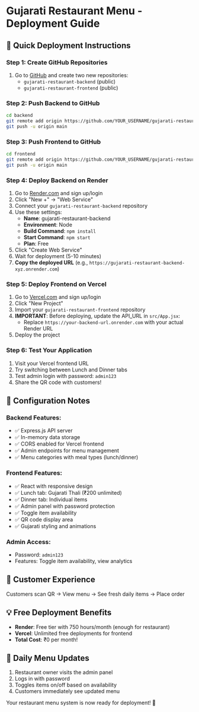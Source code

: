 # Gujarati Restaurant Menu - Deployment Guide

## 🚀 Quick Deployment Instructions

### Step 1: Create GitHub Repositories
1. Go to [GitHub](https://github.com) and create two new repositories:
   - `gujarati-restaurant-backend` (public)
   - `gujarati-restaurant-frontend` (public)

### Step 2: Push Backend to GitHub
```bash
cd backend
git remote add origin https://github.com/YOUR_USERNAME/gujarati-restaurant-backend.git
git push -u origin main
```

### Step 3: Push Frontend to GitHub
```bash
cd frontend
git remote add origin https://github.com/YOUR_USERNAME/gujarati-restaurant-frontend.git
git push -u origin main
```

### Step 4: Deploy Backend on Render
1. Go to [Render.com](https://render.com) and sign up/login
2. Click "New +" → "Web Service"
3. Connect your `gujarati-restaurant-backend` repository
4. Use these settings:
   - **Name**: gujarati-restaurant-backend
   - **Environment**: Node
   - **Build Command**: `npm install`
   - **Start Command**: `npm start`
   - **Plan**: Free
5. Click "Create Web Service"
6. Wait for deployment (5-10 minutes)
7. **Copy the deployed URL** (e.g., `https://gujarati-restaurant-backend-xyz.onrender.com`)

### Step 5: Deploy Frontend on Vercel
1. Go to [Vercel.com](https://vercel.com) and sign up/login
2. Click "New Project"
3. Import your `gujarati-restaurant-frontend` repository
4. **IMPORTANT**: Before deploying, update the API_URL in `src/App.jsx`:
   - Replace `https://your-backend-url.onrender.com` with your actual Render URL
5. Deploy the project

### Step 6: Test Your Application
1. Visit your Vercel frontend URL
2. Try switching between Lunch and Dinner tabs
3. Test admin login with password: `admin123`
4. Share the QR code with customers!

## 🔧 Configuration Notes

### Backend Features:
- ✅ Express.js API server
- ✅ In-memory data storage
- ✅ CORS enabled for Vercel frontend
- ✅ Admin endpoints for menu management
- ✅ Menu categories with meal types (lunch/dinner)

### Frontend Features:
- ✅ React with responsive design
- ✅ Lunch tab: Gujarati Thali (₹200 unlimited)
- ✅ Dinner tab: Individual items
- ✅ Admin panel with password protection
- ✅ Toggle item availability
- ✅ QR code display area
- ✅ Gujarati styling and animations

### Admin Access:
- Password: `admin123`
- Features: Toggle item availability, view analytics

## 📱 Customer Experience
Customers scan QR → View menu → See fresh daily items → Place order

## 💡 Free Deployment Benefits
- **Render**: Free tier with 750 hours/month (enough for restaurant)
- **Vercel**: Unlimited free deployments for frontend
- **Total Cost**: ₹0 per month!

## 🔄 Daily Menu Updates
1. Restaurant owner visits the admin panel
2. Logs in with password
3. Toggles items on/off based on availability
4. Customers immediately see updated menu

Your restaurant menu system is now ready for deployment! 🎉